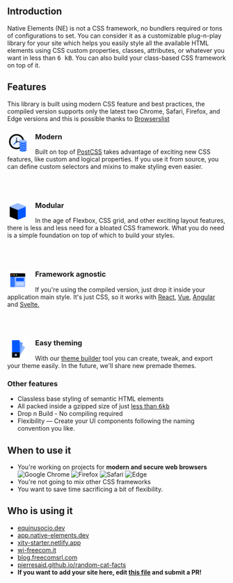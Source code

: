 ## Introduction

Native Elements (NE) is not a CSS framework, no bundlers required or tons of configurations to set. You can consider it as a customizable plug-n-play library for your site which helps you easily style all the available HTML elements using CSS custom properties, classes, attributes, or whatever you want in less than <kbd>6 kB</kbd>. You can also build your class-based CSS framework on top of it.

## Features

This library is built using modern CSS feature and best practices, the compiled version supports only the latest two Chrome, Safari, Firefox, and Edge versions and this is possible thanks to <a href="https://github.com/browserslist/browserslist" target="_blank" rel="noopener noreferrer">Browserslist</a>


### Modern <img src="/images/icons/modern.svg" style="margin-right: 16px;" width="48px" align="left" />

Built on top of <a href="https://postcss.org/" target="_blank" rel="noopener noreferrer">PostCSS</a> takes advantage of exciting new CSS features, like custom and logical properties. If you use it from source, you can define custom selectors and mixins to make styling even easier.

<br >
<br >

### Modular <img src="/images/icons/modular.svg" style="margin-right: 16px;" width="48px" align="left" />

<p>In the age of Flexbox, CSS grid, and other exciting layout features, there is less and less need for a bloated CSS framework. What you do need is a simple foundation on top of which to build your styles.</p>

<br >
<br >

### Framework agnostic <img src="/images/icons/framework.svg" style="margin-right: 16px;" width="48px" align="left" />

<p>
    If you're using the compiled version, just drop it inside your application main style. It's just CSS, so it works with <a href="https://reactjs.org"
        rel="noopener noreferrer"
        target="_blank">React</a>, <a href="https://vuejs.org/"
        rel="noopener noreferrer"
        target="_blank">Vue</a>, <a href="https://angular.io/"
        rel="noopener noreferrer"
        target="_blank">Angular</a> and <a href="https://svelte.dev/"
        rel="noopener noreferrer"
        target="_blank">Svelte.</a></p>

<br >
<br >

### Easy theming <img src="/images/icons/theming.svg" style="margin-right: 16px;" width="48px" align="left" />


<p>With our <a href="https://app.native-elements.dev" rel="noopener" target="_blank">theme builder</a> tool you can create, tweak, and export your theme easily. In the future, we'll share new premade themes.</p>

### Other features

- Classless base styling of semantic HTML elements
- All packed inside a gzipped size of just <a href="https://bundlephobia.com/result?p=@native-elements/core" target="_blank" rel="noopener noreferrer">less than <kbd>6kb</kbd></a>
- Drop n Build - No compiling required
- Flexibility — Create your UI components following the naming convention you like.

## When to use it

- You're working on projects for **modern and secure web browsers** <img width="16px" alt="Google Chrome" src="https://goo.gl/U987PH"/> <img width="16px" alt="Firefox" src="https://bit.ly/35SKj4D"/> <img width="16px" alt="Safari" src="https://goo.gl/S1vPDZ"/> <img width="16px" alt="Edge" src="https://bit.ly/2MnqnyS"/>
- You're not going to mix other CSS frameworks
- You want to save time sacrificing a bit of flexibility.


## Who is using it

- <a href="https://equinusocio.dev/" rel="noopener" target="_blank">equinusocio.dev</a>
- <a href="https://app.native-elements.dev/" rel="noopener" target="_blank">app.native-elements.dev</a>
- <a href="https://xity-starter.netlify.app/" rel="noopener" target="_blank">xity-starter.netlify.app</a>
- <a href="https://wi-freecom.it/" rel="noopener" target="_blank">wi-freecom.it</a>
- <a href="https://blog.freecomsrl.com/" rel="noopener" target="_blank">blog.freecomsrl.com</a>
- <a href="https://pierresaid.github.io/random-cat-facts/" rel="noopener" target="_blank">pierresaid.github.io/random-cat-facts</a>
- <b>If you want to add your site here, edit <a href="https://github.com/n-elements/website/blob/master/docs/getting-started/introduction.md" target="_blank" rel="noopener" >this file</a> and submit a PR!</b>

